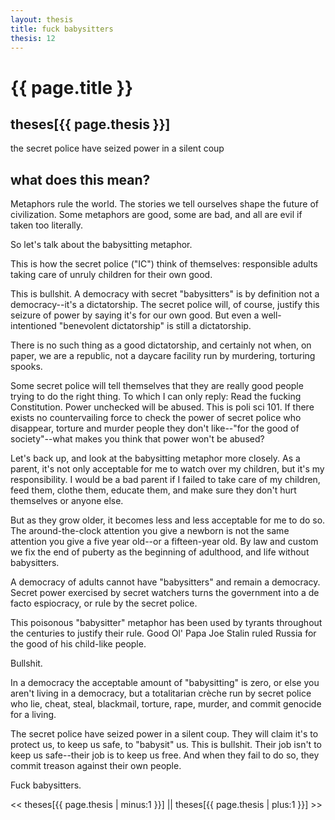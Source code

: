 ```yaml
---
layout: thesis
title: fuck babysitters
thesis: 12
---
```


<h1 id="html">{{ page.title }}</h1>

<h2 id="html">theses[{{ page.thesis }}]</h2>

the secret police have seized power in a silent coup

<h2 id="html">what does this mean?</h2>

Metaphors rule the world. The stories we tell ourselves shape the future of civilization. Some metaphors are good, some are bad, and all are evil if taken too literally.

So let's talk about the babysitting metaphor.

This is how the secret police ("IC") think of themselves: responsible adults taking care of unruly children for their own good.

This is bullshit. A democracy with secret "babysitters" is by definition not a democracy--it's a dictatorship. The secret police will, of course, justify this seizure of power by saying it's for our own good. But even a well-intentioned "benevolent dictatorship" is still a dictatorship.

There is no such thing as a good dictatorship, and certainly not when, on paper, we are a republic, not a daycare facility run by murdering, torturing spooks.

Some secret police will tell themselves that they are really good people trying to do the right thing. To which I can only reply: Read the fucking Constitution. Power unchecked will be abused. This is poli sci 101. If there exists no countervailing force to check the power of secret police who disappear, torture and murder people they don't like--"for the good of society"--what makes you think that power won't be abused?

Let's back up, and look at the babysitting metaphor more closely. As a parent, it's not only acceptable for me to watch over my children, but it's my responsibility. I would be a bad parent if I failed to take care of my children, feed them, clothe them, educate them, and make sure they don't hurt themselves or anyone else.

But as they grow older, it becomes less and less acceptable for me to do so. The around-the-clock attention you give a newborn is not the same attention you give a five year old--or a fifteen-year old. By law and custom we fix the end of puberty as the beginning of adulthood, and life without babysitters.

A democracy of adults cannot have "babysitters" and remain a democracy. Secret power exercised by secret watchers turns the government into a de facto espiocracy, or rule by the secret police.

This poisonous "babysitter" metaphor has been used by tyrants throughout the centuries to justify their rule. Good Ol' Papa Joe Stalin ruled Russia for the good of his child-like people.

Bullshit.

In a democracy the acceptable amount of "babysitting" is zero, or else you aren't living in a democracy, but a totalitarian crèche run by secret police who lie, cheat, steal, blackmail, torture, rape, murder, and commit genocide for a living.

The secret police have seized power in a silent coup. They will claim it's to protect us, to keep us safe, to "babysit" us. This is bullshit. Their job isn't to keep us safe--their job is to keep us free. And when they fail to do so, they commit treason against their own people.

Fuck babysitters.

\<\< theses[{{ page.thesis | minus:1 }}]  ||  theses[{{ page.thesis | plus:1 }}] \>\>

